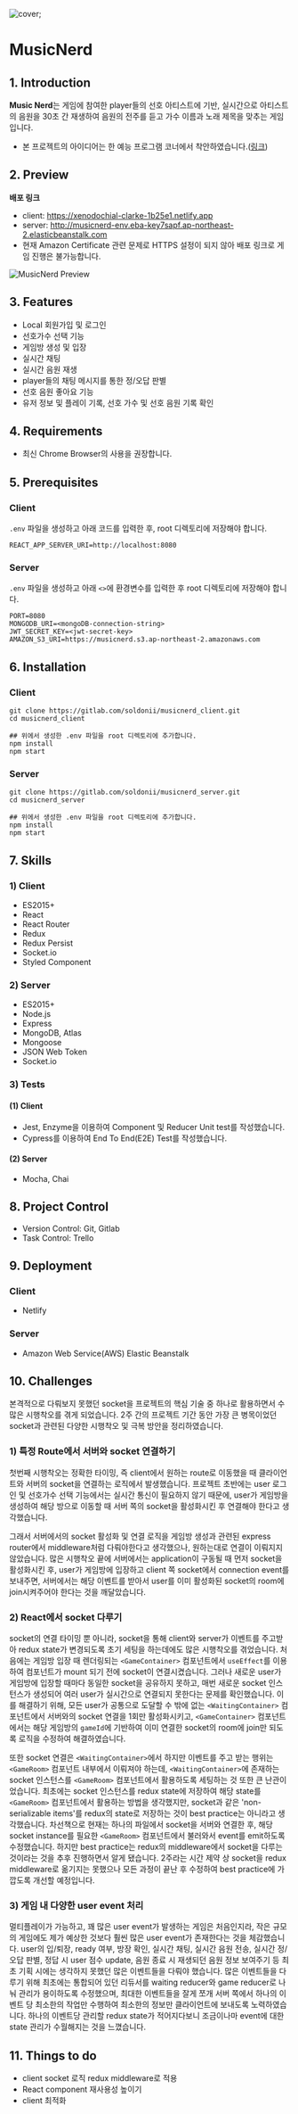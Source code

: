![cover](./readmeAssets/cover.png);

# MusicNerd

## 1. Introduction
**Music Nerd**는 게임에 참여한 player들의 선호 아티스트에 기반, 실시간으로 아티스트의 음원을 30초 간 재생하여 음원의 전주를 듣고 가수 이름과 노래 제목을 맞추는 게임입니다.
- 본 프로젝트의 아이디어는 한 예능 프로그램 코너에서 착안하였습니다.([링크](https://www.youtube.com/watch?v=b93AbJQseNk))

## 2. Preview
**배포 링크**
- client: https://xenodochial-clarke-1b25e1.netlify.app
- server: http://musicnerd-env.eba-key7sapf.ap-northeast-2.elasticbeanstalk.com
- 현재 Amazon Certificate 관련 문제로 HTTPS 설정이 되지 않아 배포 링크로 게임 진행은 불가능합니다.

![MusicNerd Preview](./readmeAssests/musicnerd.gif)

## 3. Features
- Local 회원가입 및 로그인
- 선호가수 선택 기능
- 게임방 생성 및 입장
- 실시간 채팅
- 실시간 음원 재생
- player들의 채팅 메시지를 통한 정/오답 판별
- 선호 음원 좋아요 기능
- 유저 정보 및 플레이 기록, 선호 가수 및 선호 음원 기록 확인

## 4. Requirements
- 최신 Chrome Browser의 사용을 권장합니다.

## 5. Prerequisites
### Client
`.env` 파일을 생성하고 아래 코드를 입력한 후, root 디렉토리에 저장해야 합니다.

```
REACT_APP_SERVER_URI=http://localhost:8080
```

### Server
`.env` 파일을 생성하고 아래 `<>`에 환경변수를 입력한 후 root 디렉토리에 저장해야 합니다.

```
PORT=8080
MONGODB_URI=<mongoDB-connection-string>
JWT_SECRET_KEY=<jwt-secret-key>
AMAZON_S3_URI=https://musicnerd.s3.ap-northeast-2.amazonaws.com
```

## 6. Installation
### Client
```
git clone https://gitlab.com/soldonii/musicnerd_client.git
cd musicnerd_client

## 위에서 생성한 .env 파일을 root 디렉토리에 추가합니다.
npm install
npm start
```

### Server
```
git clone https://gitlab.com/soldonii/musicnerd_server.git
cd musicnerd_server

## 위에서 생성한 .env 파일을 root 디렉토리에 추가합니다.
npm install
npm start
```

## 7. Skills
### 1) Client
- ES2015+
- React
- React Router
- Redux
- Redux Persist
- Socket.io
- Styled Component

### 2) Server
- ES2015+
- Node.js
- Express
- MongoDB, Atlas
- Mongoose
- JSON Web Token
- Socket.io

### 3) Tests
#### (1) Client
- Jest, Enzyme을 이용하여 Component 및 Reducer Unit test를 작성했습니다.
- Cypress를 이용하여 End To End(E2E) Test를 작성했습니다.

#### (2) Server
- Mocha, Chai

## 8. Project Control
- Version Control: Git, Gitlab
- Task Control: Trello

## 9. Deployment
### Client
- Netlify

### Server
- Amazon Web Service(AWS) Elastic Beanstalk

## 10. Challenges
본격적으로 다뤄보지 못했던 socket을 프로젝트의 핵심 기술 중 하나로 활용하면서 수 많은 시행착오를 겪게 되었습니다. 2주 간의 프로젝트 기간 동안 가장 큰 병목이었던 socket과 관련된 다양한 시행착오 및 극복 방안을 정리하였습니다.

### 1) 특정 Route에서 서버와 socket 연결하기
첫번째 시행착오는 정확한 타이밍, 즉 client에서 원하는 route로 이동했을 때 클라이언트와 서버의 socket을 연결하는 로직에서 발생했습니다. 프로젝트 초반에는 user 로그인 및 선호가수 선택 기능에서는 실시간 통신이 필요하지 않기 때문에, user가 게임방을 생성하여 해당 방으로 이동할 때 서버 쪽의 socket을 활성화시킨 후 연결해야 한다고 생각했습니다.

그래서 서버에서의 socket 활성화 및 연결 로직을 게임방 생성과 관련된 express router에서 middleware처럼 다뤄야한다고 생각했으나, 원하는대로 연결이 이뤄지지 않았습니다. 많은 시행착오 끝에 서버에서는 application이 구동될 때 먼저 socket을 활성화시킨 후, user가 게임방에 입장하고 client 쪽 socket에서 connection event를 보내주면, 서버에서는 해당 이벤트를 받아서 user를 이미 활성화된 socket의 room에 join시켜주어야 한다는 것을 깨달았습니다.

### 2) React에서 socket 다루기
socket의 연결 타이밍 뿐 아니라, socket을 통해 client와 server가 이벤트를 주고받아 redux state가 변경되도록 초기 세팅을 하는데에도 많은 시행착오를 겪었습니다. 처음에는 게임방 입장 때 렌더링되는 `<GameContainer>` 컴포넌트에서 `useEffect`를 이용하여 컴포넌트가 mount 되기 전에 socket이 연결시켰습니다. 그러나 새로운 user가 게임방에 입장할 때마다 동일한 socket을 공유하지 못하고, 매번 새로운 socket 인스턴스가 생성되어 여러 user가 실시간으로 연결되지 못한다는 문제를 확인했습니다.
이를 해결하기 위해, 모든 user가 공통으로 도달할 수 밖에 없는 `<WaitingContainer>` 컴포넌트에서 서버와의 socket 연결을 1회만 활성화시키고, `<GameContainer>` 컴포넌트에서는 해당 게임방의 `gameId`에 기반하여 이미 연결한 socket의 room에 join만 되도록 로직을 수정하여 해결하였습니다.

또한 socket 연결은 `<WaitingContainer>`에서 하지만 이벤트를 주고 받는 행위는 `<GameRoom>` 컴포넌트 내부에서 이뤄져야 하는데, `<WaitingContainer>`에 존재하는 socket 인스턴스를 `<GameRoom>` 컴포넌트에서 활용하도록 세팅하는 것 또한 큰 난관이었습니다. 최초에는 socket 인스턴스를 redux state에 저장하여 해당 state를 `<GameRoom>` 컴포넌트에서 활용하는 방법을 생각했지만, socket과 같은 'non-serializable items'를 redux의 state로 저장하는 것이 best practice는 아니라고 생각했습니다. 차선책으로 현재는 하나의 파일에서 socket을 서버와 연결한 후, 해당 socket instance를 필요한 `<GameRoom>` 컴포넌트에서 불러와서 event를 emit하도록 수정했습니다. 하지만 best practice는 redux의 middleware에서 socket을 다루는 것이라는 것을 추후 진행하면서 알게 됐습니다. 2주라는 시간 제약 상 socket을 redux middleware로 옮기지는 못했으나 모든 과정이 끝난 후 수정하여 best practice에 가깝도록 개선할 예정입니다.

### 3) 게임 내 다양한 user event 처리
멀티플레이가 가능하고, 꽤 많은 user event가 발생하는 게임은 처음인지라, 작은 규모의 게임에도 제가 예상한 것보다 훨씬 많은 user event가 존재한다는 것을 체감했습니다. user의 입/퇴장, ready 여부, 방장 확인, 실시간 채팅, 실시간 음원 전송, 실시간 정/오답 판별, 정답 시 user 점수 update, 음원 종료 시 재생되던 음원 정보 보여주기 등 최초 기획 시에는 생각하지 못했던 많은 이벤트들을 다뤄야 했습니다. 많은 이벤트들을 다루기 위해 최초에는 통합되어 있던 리듀서를 waiting reducer와 game reducer로 나눠 관리가 용이하도록 수정했으며, 최대한 이벤트들을 잘게 쪼개 서버 쪽에서 하나의 이벤트 당 최소한의 작업만 수행하여 최소한의 정보만 클라이언트에 보내도록 노력하였습니다. 하나의 이벤트당 관리할 redux state가 적어지다보니 조금이나마 event에 대한 state 관리가 수월해지는 것을 느꼈습니다.

## 11. Things to do
- client socket 로직 redux middleware로 적용
- React component 재사용성 높이기
- client 최적화
